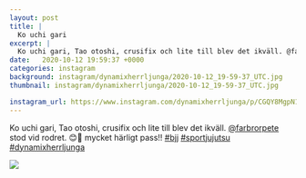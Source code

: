 ```yaml
---
layout: post
title: |
  Ko uchi gari
excerpt: |
  Ko uchi gari, Tao otoshi, crusifix och lite till blev det ikväll. @farbrorpete stod vid rodret. 😊💪 mycket härligt pass!!   
date:   2020-10-12 19:59:37 +0000
categories: instagram
background: instagram/dynamixherrljunga/2020-10-12_19-59-37_UTC.jpg
thumbnail: instagram/dynamixherrljunga/2020-10-12_19-59-37_UTC.jpg

instagram_url: https://www.instagram.com/dynamixherrljunga/p/CGQY8MgpN17
---
```

Ko uchi gari, Tao otoshi, crusifix och lite till blev det ikväll. [@farbrorpete](https://www.instagram.com/farbrorpete/) stod vid rodret. 😊💪 mycket härligt pass!! [#bjj](https://www.instagram.com/explore/tags/bjj/) [#sportjujutsu](https://www.instagram.com/explore/tags/sportjujutsu/) [#dynamixherrljunga](https://www.instagram.com/explore/tags/dynamixherrljunga/)



<img src='{{ site.baseurl }}/instagram/dynamixherrljunga/2020-10-12_19-59-37_UTC.jpg' class='img-fluid' />
